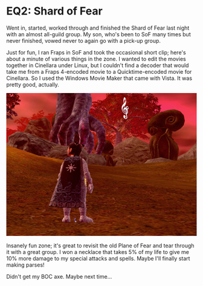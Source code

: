 # EQ2: Shard of Fear

Went in, started, worked through and finished the Shard of Fear last night with an almost all-guild group. My son, who's been to SoF many times but never finished, vowed never to again go with a pick-up group.





Just for fun, I ran Fraps in SoF and took the occasional short clip; here's about a minute of various things in the zone. I wanted to edit the movies together in Cinellara under Linux, but I couldn't find a decoder that would take me from a Fraps 4-encoded movie to a Quicktime-encoded movie for Cinellara. So I used the Windows Movie Maker that came with Vista. It was pretty good, actually.

![](../uploads/2007/10/fear.jpg)


Insanely fun zone; it's great to revisit the old Plane of Fear and tear through it with a great group. I won a necklace that takes 5% of my life to give me 10% more damage to my special attacks and spells. Maybe I'll finally start making parses!

Didn't get my BOC axe. Maybe next time...
